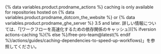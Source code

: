 {% data variables.product.prodname_actions %} caching is only available for repositories hosted on {% data variables.product.prodname_dotcom_the_website %} or {% data variables.product.prodname_ghe_server %} 3.5 and later. 詳しい情報については、「[ワークフローを高速化するための依存関係のキャッシュ]({% ifversion actions-caching %}{% else %}/free-pro-team@latest{% endif %}/actions/guides/caching-dependencies-to-speed-up-workflows)」を参照してください。